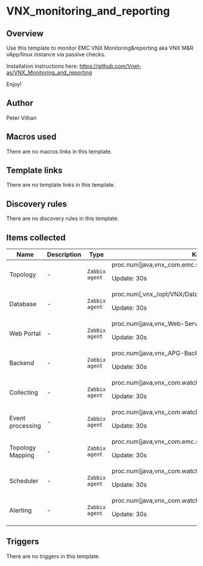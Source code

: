 # VNX_monitoring_and_reporting

## Overview

Use this template to monitor EMC VNX Monitoring&reporting aka VNX M&R vApp/linux instance via passive checks.


 


Installation instructions here: <https://github.com/Vnet-as/VNX_Monitoring_and_reporting>


 


Enjoy!



## Author

Peter Vilhan

## Macros used

There are no macros links in this template.

## Template links

There are no template links in this template.

## Discovery rules

There are no discovery rules in this template.

## Items collected

|Name|Description|Type|Key and additional info|
|----|-----------|----|----|
|Topology|<p>-</p>|`Zabbix agent`|proc.num[java,vnx,,com.emc.srm.topology.TopoServiceApp]<p>Update: 30s</p>|
|Database|<p>-</p>|`Zabbix agent`|proc.num[,vnx,,/opt/VNX/Databases/MySQL/Default/bin/mysqld]<p>Update: 30s</p>|
|Web Portal|<p>-</p>|`Zabbix agent`|proc.num[java,vnx,,Web-Servers]<p>Update: 30s</p>|
|Backend|<p>-</p>|`Zabbix agent`|proc.num[java,vnx,,APG-Backend]<p>Update: 30s</p>|
|Collecting|<p>-</p>|`Zabbix agent`|proc.num[java,vnx,,com.watch4net.apg.v2.collector.Bootstrap]<p>Update: 30s</p>|
|Event processing|<p>-</p>|`Zabbix agent`|proc.num[java,vnx,,com.watch4net.events.processing.manager.Bootstrap]<p>Update: 30s</p>|
|Topology Mapping|<p>-</p>|`Zabbix agent`|proc.num[java,vnx,,com.emc.srm.topology.processor.TopoMappingServiceApp]<p>Update: 30s</p>|
|Scheduler|<p>-</p>|`Zabbix agent`|proc.num[java,vnx,,com.watch4net.apg.scheduler.Bootstrap]<p>Update: 30s</p>|
|Alerting|<p>-</p>|`Zabbix agent`|proc.num[java,vnx,,com.watch4net.alerting.engine.AlertingEngine]<p>Update: 30s</p>|


## Triggers

There are no triggers in this template.

